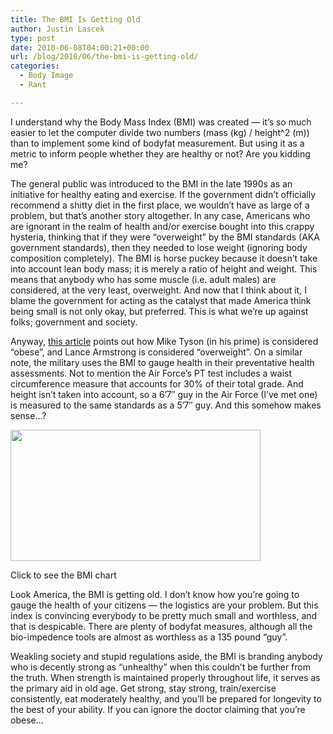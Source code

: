 ```yaml
---
title: The BMI Is Getting Old
author: Justin Lascek
type: post
date: 2010-06-08T04:00:21+00:00
url: /blog/2010/06/the-bmi-is-getting-old/
categories:
  - Body Image
  - Rant

---
```

I understand why the Body Mass Index (BMI) was created &#8212; it&#8217;s so much easier to let the computer divide two numbers (mass (kg) / height^2 (m)) than to implement some kind of bodyfat measurement. But using it as a metric to inform people whether they are healthy or not? Are you kidding me?
  

  
The general public was introduced to the BMI in the late 1990s as an initiative for healthy eating and exercise. If the government didn&#8217;t officially recommend a shitty diet in the first place, we wouldn&#8217;t have as large of a problem, but that&#8217;s another story altogether. In any case, Americans who are ignorant in the realm of health and/or exercise bought into this crappy hysteria, thinking that if they were &#8220;overweight&#8221; by the BMI standards (AKA government standards), then they needed to lose weight (ignoring body composition completely). The BMI is horse puckey because it doesn&#8217;t take into account lean body mass; it is merely a ratio of height and weight. This means that anybody who has some muscle (i.e. adult males) are considered, at the very least, overweight. And now that I think about it, I blame the government for acting as the catalyst that made America think being small is not only okay, but preferred. This is what we&#8217;re up against folks; government and society.
  

  
Anyway, [this article][1] points out how Mike Tyson (in his prime) is considered &#8220;obese&#8221;, and Lance Armstrong is considered &#8220;overweight&#8221;. On a similar note, the military uses the BMI to gauge health in their preventative health assessments. Not to mention the Air Force&#8217;s PT test includes a waist circumference measure that accounts for 30% of their total grade. And height isn&#8217;t taken into account, so a 6&#8217;7&#8243; guy in the Air Force (I&#8217;ve met one) is measured to the same standards as a 5&#8217;7&#8243; guy. And this somehow makes sense&#8230;?
  

  


<div id="attachment_1932" style="width: 410px" class="wp-caption aligncenter">
  <a href="/2010/06/BMI-Chart.png"><img aria-describedby="caption-attachment-1932" data-attachment-id="1932" data-permalink="/blog/2010/06/the-bmi-is-getting-old/bmi-chart/" data-orig-file="/2010/06/BMI-Chart.png" data-orig-size="701,369" data-comments-opened="1" data-image-meta="{&quot;aperture&quot;:&quot;0&quot;,&quot;credit&quot;:&quot;&quot;,&quot;camera&quot;:&quot;&quot;,&quot;caption&quot;:&quot;&quot;,&quot;created_timestamp&quot;:&quot;0&quot;,&quot;copyright&quot;:&quot;&quot;,&quot;focal_length&quot;:&quot;0&quot;,&quot;iso&quot;:&quot;0&quot;,&quot;shutter_speed&quot;:&quot;0&quot;,&quot;title&quot;:&quot;&quot;}" data-image-title="BMI-Chart" data-image-description="" data-medium-file="/2010/06/BMI-Chart-400x210.png" data-large-file="/2010/06/BMI-Chart.png" src="/2010/06/BMI-Chart-400x210.png" alt="" title="BMI-Chart" width="400" height="210" class="size-medium wp-image-1932" srcset="/2010/06/BMI-Chart-400x210.png 400w, /2010/06/BMI-Chart.png 701w" sizes="(max-width: 400px) 100vw, 400px" /></a>
  
  <p id="caption-attachment-1932" class="wp-caption-text">
    Click to see the BMI chart
  </p>
</div>


  

  
Look America, the BMI is getting old. I don&#8217;t know how you&#8217;re going to gauge the health of your citizens &#8212; the logistics are your problem. But this index is convincing everybody to be pretty much small and worthless, and that is despicable. There are plenty of bodyfat measures, although all the bio-impedence tools are almost as worthless as a 135 pound &#8220;guy&#8221;.
  

  
Weakling society and stupid regulations aside, the BMI is branding anybody who is decently strong as &#8220;unhealthy&#8221; when this couldn&#8217;t be further from the truth. When strength is maintained properly throughout life, it serves as the primary aid in old age. Get strong, stay strong, train/exercise consistently, eat moderately healthy, and you&#8217;ll be prepared for longevity to the best of your ability. If you can ignore the doctor claiming that you&#8217;re obese&#8230;

 [1]: http://shareitfitness.wordpress.com/2010/02/04/bmi-worthwhile-or-worthless/
